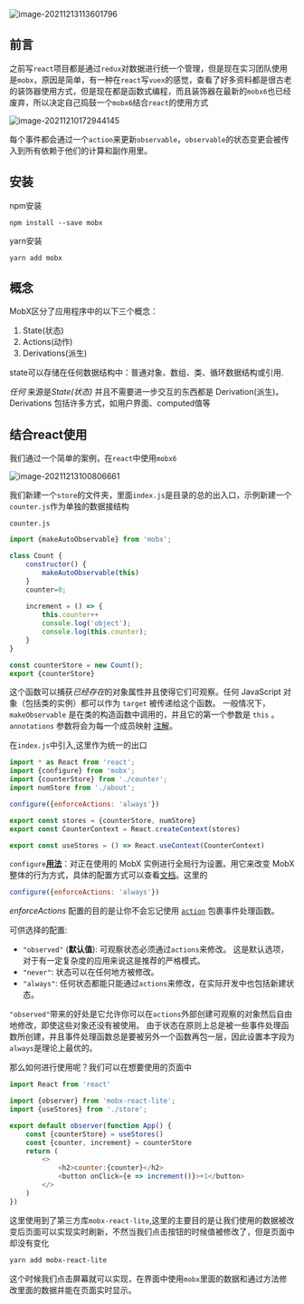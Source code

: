![image-20211213113601796](https://gitee.com/yogln/image-mac/raw/master/image-20211213113601796.png)

## 前言

之前写`react`项目都是通过`redux`对数据进行统一个管理，但是现在实习团队使用是`mobx`，原因是简单，有一种在`react`写`vuex`的感觉，查看了好多资料都是很古老的装饰器使用方式，但是现在都是函数式编程，而且装饰器在最新的`mobx6`也已经废弃，所以决定自己捣鼓一个`mobx6`结合`react`的使用方式

![image-20211210172944145](https://gitee.com/yogln/image-mac/raw/master/image-20211210172944145.png)	

每个事件都会通过一个`action`来更新`observable`，`observable`的状态变更会被传入到所有依赖于他们的计算和副作用里。

## 安装

npm安装

```
npm install --save mobx
```

yarn安装

```
yarn add mobx
```

## 概念

MobX区分了应用程序中的以下三个概念：

1. State(状态)
2. Actions(动作)
3. Derivations(派生)

state可以存储在任何数据结构中：普通对象、数组、类、循环数据结构或引用.

*任何* 来源是*State(状态)* 并且不需要进一步交互的东西都是 Derivation(派生)。Derivations 包括许多方式，如用户界面、computed值等

## 结合react使用

我们通过一个简单的案例，在`react`中使用`mobx6`

![image-20211213100806661](https://gitee.com/yogln/image-mac/raw/master/image-20211213100806661.png)

我们新建一个`store`的文件夹，里面`index.js`是目录的总的出入口，示例新建一个`counter.js`作为单独的数据接结构

`counter.js`

```js
import {makeAutoObservable} from 'mobx';

class Count {
	constructor() {
		makeAutoObservable(this)
	}
	counter=0;
	
	increment = () => {
		this.counter++
		console.log('object');
		console.log(this.counter);
	}
}

const counterStore = new Count();
export {counterStore}
```

这个函数可以捕获*已经存在*的对象属性并且使得它们可观察。任何 JavaScript 对象（包括类的实例）都可以作为 `target` 被传递给这个函数。 一般情况下，`makeObservable` 是在类的构造函数中调用的，并且它的第一个参数是 `this` 。 `annotations` 参数将会为每一个成员映射 [注解](https://zh.mobx.js.org/observable-state.html#可用的注解)。

在`index.js`中引入,这里作为统一的出口

```js
import * as React from 'react';
import {configure} from 'mobx';
import {counterStore} from './counter';
import numStore from './about';

configure({enforceActions: 'always'})

export const stores = {counterStore, numStore}
export const CounterContext = React.createContext(stores)

export const useStores = () => React.useContext(CounterContext)
```

`configure`[**用法**](https://zh.mobx.js.org/configuration.html)：对正在使用的 MobX 实例进行全局行为设置。用它来改变 MobX 整体的行为方式，具体的配置方式可以查看[文档](https://zh.mobx.js.org/configuration.html)。这里的

```js
configure({enforceActions: 'always'})
```

*enforceActions* 配置的目的是让你不会忘记使用 [`action`](https://zh.mobx.js.org/actions.html) 包裹事件处理函数。

可供选择的配置:

- `"observed"` (**默认值**): 可观察状态必须通过`actions`来修改。 这是默认选项，对于有一定复杂度的应用来说这是推荐的严格模式。
- `"never"`: 状态可以在任何地方被修改。
- `"always"`: 任何状态都能只能通过`actions`来修改，在实际开发中也包括新建状态。

`"observed"`带来的好处是它允许你可以在`actions`外部创建可观察的对象然后自由地修改，即使这些对象还没有被使用。 由于状态在原则上总是被一些事件处理函数所创建，并且事件处理函数总是要被另外一个函数再包一层，因此设置本字段为`always`是理论上最优的。



那么如何进行使用呢？我们可以在想要使用的页面中

```js
import React from 'react'

import {observer} from 'mobx-react-lite';
import {useStores} from './store';

export default observer(function App() {
	const {counterStore} = useStores()
	const {counter, increment} = counterStore
	return (
		<>
			<h2>counter:{counter}</h2>
			<button onClick={e => increment()}>+1</button>
		</>
	)
})
```

这里使用到了第三方库`mobx-react-lite`,这里的主要目的是让我们使用的数据被改变后页面可以实现实时刷新，不然当我们点击按钮的时候值被修改了，但是页面中却没有变化

```bash
yarn add mobx-react-lite
```

这个时候我们点击屏幕就可以实现，在界面中使用`mobx`里面的数据和通过方法修改里面的数据并能在页面实时显示。